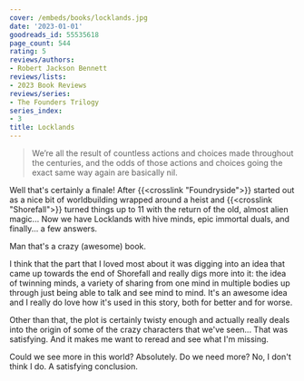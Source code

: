 ```yaml
---
cover: /embeds/books/locklands.jpg
date: '2023-01-01'
goodreads_id: 55535618
page_count: 544
rating: 5
reviews/authors:
- Robert Jackson Bennett
reviews/lists:
- 2023 Book Reviews
reviews/series:
- The Founders Trilogy
series_index:
- 3
title: Locklands
---
```

> We’re all the result of countless actions and choices made throughout the centuries, and the odds of those actions and choices going the exact same way again are basically nil.

Well that's certainly a finale! After {{<crosslink "Foundryside">}} started out as a nice bit of worldbuilding wrapped around a heist and {{<crosslink "Shorefall">}} turned things up to 11 with the return of the old, almost alien magic... Now we have Locklands with hive minds, epic immortal duals, and finally... a few answers. 

Man that's a crazy (awesome) book. 

<!--more-->

I think that the part that I loved most about it was digging into an idea that came up towards the end of Shorefall and really digs more into it: the idea of twinning minds, a variety of sharing from one mind in multiple bodies up through just being able to talk and see mind to mind. It's an awesome idea and I really do love how it's used in this story, both for better and for worse. 

Other than that, the plot is certainly twisty enough and actually really deals into the origin of some of the crazy characters that we've seen... That was satisfying. And it makes me want to reread and see what I'm missing. 

Could we see more in this world? Absolutely. Do we need more? No, I don't think I do. A satisfying conclusion. 